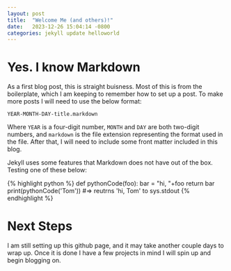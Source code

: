 ```yaml
---
layout: post
title:  "Welcome Me (and others)!"
date:   2023-12-26 15:04:14 -0800
categories: jekyll update helloworld
---
```

# Yes. I know Markdown

As a first blog post, this is straight buisness.  Most of this is from the boilerplate, which I am keeping to remember how to set up a post.
To make more posts I will need to use the below format:

`YEAR-MONTH-DAY-title.markdown`

Where `YEAR` is a four-digit number, `MONTH` and `DAY` are both two-digit numbers, and `markdown` is the file extension representing the format used in the file. After that, I will need to include some front matter included in this blog. 

Jekyll uses some features that Markdown does not have out of the box. Testing one of these below:

{% highlight python %}
def pythonCode(foo):
  bar = "hi, "+foo
  return bar
print(pythonCode('Tom'))
#=> reutrns 'hi, Tom' to sys.stdout
{% endhighlight %}

# Next Steps

I am still setting up this github page, and it may take another couple days to wrap up. Once it is done I have a few projects in mind I will spin up and begin blogging on.